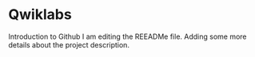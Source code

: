 # Qwiklabs
Introduction to Github
I am editing the REEADMe file. Adding some more details about the project description.
